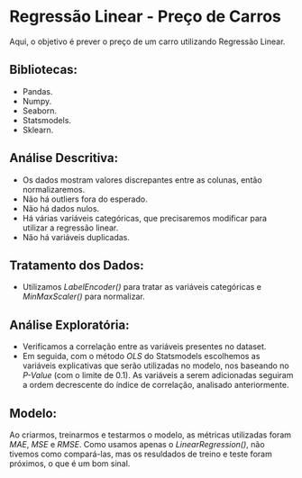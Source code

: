 # Regressão Linear - Preço de Carros

Aqui, o objetivo é prever o preço de um carro utilizando Regressão Linear.

## Bibliotecas:
* Pandas.
* Numpy.
* Seaborn.
* Statsmodels.
* Sklearn.

## Análise Descritiva:
* Os dados mostram valores discrepantes entre as colunas, então normalizaremos.
* Não há outliers fora do esperado.
* Não há dados nulos.
* Há várias variáveis categóricas, que precisaremos modificar para utilizar a regressão linear.
* Não há variáveis duplicadas.

## Tratamento dos Dados:
* Utilizamos *LabelEncoder()* para tratar as variáveis categóricas e *MinMaxScaler()* para normalizar.

## Análise Exploratória:
* Verificamos a correlação entre as variáveis presentes no dataset.
* Em seguida, com o método *OLS* do Statsmodels escolhemos as variáveis explicativas que serão utilizadas no modelo, nos baseando no *P-Value* (com o limite de 0.1). As variáveis a serem adicionadas seguiram a ordem decrescente do índice de correlação, analisado anteriormente.

## Modelo:
Ao criarmos, treinarmos e testarmos o modelo, as métricas utilizadas foram *MAE*, *MSE* e *RMSE*. Como usamos apenas o *LinearRegression()*, não tivemos como compará-las, mas os resuldados de treino e teste foram próximos, o que é um bom sinal.
